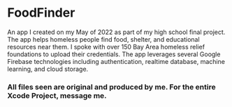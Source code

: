 # FoodFinder

An app I created on my May of 2022 as part of my high school final project. The app helps homeless people find food, shelter, and educational resources near them. I spoke with over 150 Bay Area homeless relief foundations to upload their credentials. The app leverages several Google Firebase technologies including authentication, realtime database, machine learning, and cloud storage.

### All files seen are original and produced by me. For the entire Xcode Project, message me.
